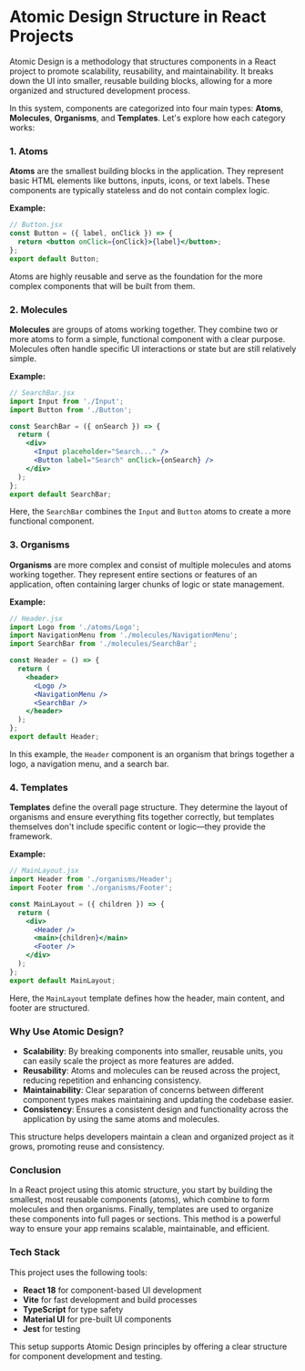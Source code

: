 
# Atomic Design Structure in React Projects

Atomic Design is a methodology that structures components in a React project to promote scalability, reusability, and maintainability. It breaks down the UI into smaller, reusable building blocks, allowing for a more organized and structured development process.

In this system, components are categorized into four main types: **Atoms**, **Molecules**, **Organisms**, and **Templates**. Let's explore how each category works:

### 1. Atoms
**Atoms** are the smallest building blocks in the application. They represent basic HTML elements like buttons, inputs, icons, or text labels. These components are typically stateless and do not contain complex logic.

**Example:**
```jsx
// Button.jsx
const Button = ({ label, onClick }) => {
  return <button onClick={onClick}>{label}</button>;
};
export default Button;
```
Atoms are highly reusable and serve as the foundation for the more complex components that will be built from them.

### 2. Molecules
**Molecules** are groups of atoms working together. They combine two or more atoms to form a simple, functional component with a clear purpose. Molecules often handle specific UI interactions or state but are still relatively simple.

**Example:**
```jsx
// SearchBar.jsx
import Input from './Input';
import Button from './Button';

const SearchBar = ({ onSearch }) => {
  return (
    <div>
      <Input placeholder="Search..." />
      <Button label="Search" onClick={onSearch} />
    </div>
  );
};
export default SearchBar;
```
Here, the `SearchBar` combines the `Input` and `Button` atoms to create a more functional component.

### 3. Organisms
**Organisms** are more complex and consist of multiple molecules and atoms working together. They represent entire sections or features of an application, often containing larger chunks of logic or state management.

**Example:**
```jsx
// Header.jsx
import Logo from './atoms/Logo';
import NavigationMenu from './molecules/NavigationMenu';
import SearchBar from './molecules/SearchBar';

const Header = () => {
  return (
    <header>
      <Logo />
      <NavigationMenu />
      <SearchBar />
    </header>
  );
};
export default Header;
```
In this example, the `Header` component is an organism that brings together a logo, a navigation menu, and a search bar.

### 4. Templates
**Templates** define the overall page structure. They determine the layout of organisms and ensure everything fits together correctly, but templates themselves don't include specific content or logic—they provide the framework.

**Example:**
```jsx
// MainLayout.jsx
import Header from './organisms/Header';
import Footer from './organisms/Footer';

const MainLayout = ({ children }) => {
  return (
    <div>
      <Header />
      <main>{children}</main>
      <Footer />
    </div>
  );
};
export default MainLayout;
```
Here, the `MainLayout` template defines how the header, main content, and footer are structured.

### Why Use Atomic Design?
- **Scalability**: By breaking components into smaller, reusable units, you can easily scale the project as more features are added.
- **Reusability**: Atoms and molecules can be reused across the project, reducing repetition and enhancing consistency.
- **Maintainability**: Clear separation of concerns between different component types makes maintaining and updating the codebase easier.
- **Consistency**: Ensures a consistent design and functionality across the application by using the same atoms and molecules.

This structure helps developers maintain a clean and organized project as it grows, promoting reuse and consistency.

### Conclusion
In a React project using this atomic structure, you start by building the smallest, most reusable components (atoms), which combine to form molecules and then organisms. Finally, templates are used to organize these components into full pages or sections. This method is a powerful way to ensure your app remains scalable, maintainable, and efficient.

### Tech Stack
This project uses the following tools:
- **React 18** for component-based UI development
- **Vite** for fast development and build processes
- **TypeScript** for type safety
- **Material UI** for pre-built UI components
- **Jest** for testing

This setup supports Atomic Design principles by offering a clear structure for component development and testing.